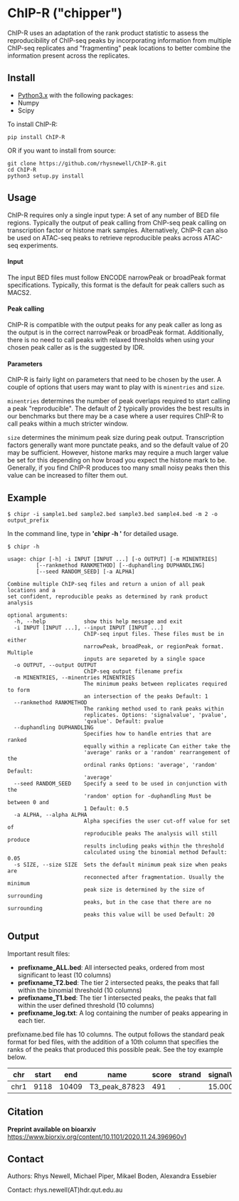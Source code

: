ChIP-R ("chipper")
==================

ChIP-R uses an adaptation of the rank product statistic to assess the reproducibility of ChIP-seq peaks by incorporating information from multiple ChIP-seq replicates and "fragmenting" peak locations to better combine the information present across the replicates.

Install
-------

- [Python3.x](https://www.python.org/getit/) with the following packages:
- Numpy
- Scipy

To install ChIP-R:
    
    pip install ChIP-R
    
OR if you want to install from source:

    git clone https://github.com/rhysnewell/ChIP-R.git
    cd ChIP-R
    python3 setup.py install



Usage
-----

ChIP-R requires only a single input type: A set of any number of BED file regions. Typically the output of peak calling from 
ChIP-seq peak calling on transcription factor or histone mark samples. Alternatively, ChIP-R can also be used on 
ATAC-seq peaks to retrieve reproducible peaks across ATAC-seq experiments.


#### Input

The input BED files must follow ENCODE narrowPeak or broadPeak format specifications. Typically, this format is the default
for peak callers such as MACS2. 

#### Peak calling

ChIP-R is compatible with the output peaks for any peak caller as long as the output is in the correct narrowPeak or broadPeak
format. Additionally, there is no need to call peaks with relaxed thresholds when using your chosen peak caller as is the suggested
by IDR.

#### Parameters

ChIP-R is fairly light on parameters that need to be chosen by the user. A couple of options that users may want to play with is
`minentries` and `size`. 

`minentries` determines the number of peak overlaps required to start calling a peak "reproducible". 
The default of 2 typically provides the best results in our benchmarks but there may be a case where a user requires 
ChIP-R to call peaks within a much stricter window.

`size` determines the minimum peak size during peak output. Transcription factors generally want more punctate peaks, and 
so the default value of 20 may be sufficient. However, histone marks may require a much larger value be set for this depending
on how broad you expect the histone mark to be. Generally, if you find ChIP-R produces too many small noisy peaks then this 
value can be increased to filter them out.

Example
------
    $ chipr -i sample1.bed sample2.bed sample3.bed sample4.bed -m 2 -o output_prefix   

In the command line, type in **'chipr -h '** for detailed usage.

    $ chipr -h
    
    usage: chipr [-h] -i INPUT [INPUT ...] [-o OUTPUT] [-m MINENTRIES]
             [--rankmethod RANKMETHOD] [--duphandling DUPHANDLING]
             [--seed RANDOM_SEED] [-a ALPHA]

    Combine multiple ChIP-seq files and return a union of all peak locations and a
    set confident, reproducible peaks as determined by rank product analysis

    optional arguments:
      -h, --help            show this help message and exit
      -i INPUT [INPUT ...], --input INPUT [INPUT ...]
                            ChIP-seq input files. These files must be in either
                            narrowPeak, broadPeak, or regionPeak format. Multiple
                            inputs are separeted by a single space
      -o OUTPUT, --output OUTPUT
                            ChIP-seq output filename prefix
      -m MINENTRIES, --minentries MINENTRIES
                            The minimum peaks between replicates required to form
                            an intersection of the peaks Default: 1
      --rankmethod RANKMETHOD
                            The ranking method used to rank peaks within
                            replicates. Options: 'signalvalue', 'pvalue',
                            'qvalue'. Default: pvalue
      --duphandling DUPHANDLING
                            Specifies how to handle entries that are ranked
                            equally within a replicate Can either take the
                            'average' ranks or a 'random' rearrangement of the
                            ordinal ranks Options: 'average', 'random' Default:
                            'average'
      --seed RANDOM_SEED    Specify a seed to be used in conjunction with the
                            'random' option for -duphandling Must be between 0 and
                            1 Default: 0.5
      -a ALPHA, --alpha ALPHA
                            Alpha specifies the user cut-off value for set of
                            reproducible peaks The analysis will still produce
                            results including peaks within the threshold
                            calculated using the binomial method Default: 0.05
      -s SIZE, --size SIZE  Sets the default minimum peak size when peaks are
                            reconnected after fragmentation. Usually the minimum
                            peak size is determined by the size of surrounding
                            peaks, but in the case that there are no surrounding
                            peaks this value will be used Default: 20






Output
------

Important result files:

- **prefixname_ALL.bed**: All intersected peaks, ordered from most significant to least (10 columns)
- **prefixname_T2.bed**: The tier 2 intersected peaks, the peaks that fall within the binomial threshold (10 columns)
- **prefixname_T1.bed**: The tier 1 intersected peaks, the peaks that fall within the user defined threshold (10 columns)
- **prefixname_log.txt**: A log containing the number of peaks appearing in each tier.


prefixname.bed file has 10 columns. The output follows the standard peak format for bed files, with the addition of a 10th column that specifies the ranks of the peaks that produced this possible peak. See the toy example below.

|chr |start|end  |name |score |strand  |signalValue |p-value |q-value|
|----|-----|-----|----|------|-----|------|------|------|
|chr1|9118 |10409|T3_peak_87823|	491|	.	|15.000000	| 0.113938|0.712353	|


Citation
--------

**Preprint available on bioarxiv**
https://www.biorxiv.org/content/10.1101/2020.11.24.396960v1



Contact
-------

Authors: Rhys Newell, Michael Piper, Mikael Boden, Alexandra Essebier

Contact:  rhys.newell(AT)hdr.qut.edu.au
